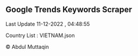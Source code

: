 

## Google Trends Keywords Scraper 
 
Last Update 11-12-2022 , 04:48:55

Country List :
VIETNAM.json



© Abdul Muttaqin 
